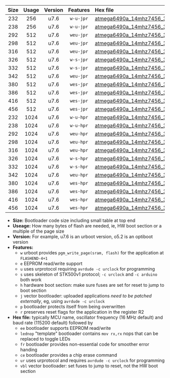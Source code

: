 |Size|Usage|Version|Features|Hex file|
|:-:|:-:|:-:|:-:|:--|
|232|256|u7.6|`w-u-jpr`|[atmega6490a_14mhz7456_38400bps_ur_vbl.hex](https://raw.githubusercontent.com/stefanrueger/urboot/main//atmega6490a_14mhz7456_38400bps_ur_vbl.hex)|
|238|256|u7.6|`w-u-jpr`|[atmega6490a_14mhz7456_38400bps_lednop_ur_vbl.hex](https://raw.githubusercontent.com/stefanrueger/urboot/main//atmega6490a_14mhz7456_38400bps_lednop_ur_vbl.hex)|
|292|512|u7.6|`weu-jpr`|[atmega6490a_14mhz7456_38400bps_ee_ur_vbl.hex](https://raw.githubusercontent.com/stefanrueger/urboot/main//atmega6490a_14mhz7456_38400bps_ee_ur_vbl.hex)|
|298|512|u7.6|`weu-jpr`|[atmega6490a_14mhz7456_38400bps_ee_lednop_ur_vbl.hex](https://raw.githubusercontent.com/stefanrueger/urboot/main//atmega6490a_14mhz7456_38400bps_ee_lednop_ur_vbl.hex)|
|316|512|u7.6|`weu-jpr`|[atmega6490a_14mhz7456_38400bps_ee_lednop_fr_ur_vbl.hex](https://raw.githubusercontent.com/stefanrueger/urboot/main//atmega6490a_14mhz7456_38400bps_ee_lednop_fr_ur_vbl.hex)|
|326|512|u7.6|`w-s-jpr`|[atmega6490a_14mhz7456_38400bps_vbl.hex](https://raw.githubusercontent.com/stefanrueger/urboot/main//atmega6490a_14mhz7456_38400bps_vbl.hex)|
|332|512|u7.6|`w-s-jpr`|[atmega6490a_14mhz7456_38400bps_lednop_vbl.hex](https://raw.githubusercontent.com/stefanrueger/urboot/main//atmega6490a_14mhz7456_38400bps_lednop_vbl.hex)|
|342|512|u7.6|`weu-jpr`|[atmega6490a_14mhz7456_38400bps_ee_lednop_fr_ce_ur_vbl.hex](https://raw.githubusercontent.com/stefanrueger/urboot/main//atmega6490a_14mhz7456_38400bps_ee_lednop_fr_ce_ur_vbl.hex)|
|380|512|u7.6|`wes-jpr`|[atmega6490a_14mhz7456_38400bps_ee_vbl.hex](https://raw.githubusercontent.com/stefanrueger/urboot/main//atmega6490a_14mhz7456_38400bps_ee_vbl.hex)|
|386|512|u7.6|`wes-jpr`|[atmega6490a_14mhz7456_38400bps_ee_lednop_vbl.hex](https://raw.githubusercontent.com/stefanrueger/urboot/main//atmega6490a_14mhz7456_38400bps_ee_lednop_vbl.hex)|
|416|512|u7.6|`wes-jpr`|[atmega6490a_14mhz7456_38400bps_ee_lednop_fr_vbl.hex](https://raw.githubusercontent.com/stefanrueger/urboot/main//atmega6490a_14mhz7456_38400bps_ee_lednop_fr_vbl.hex)|
|456|512|u7.6|`wes-jpr`|[atmega6490a_14mhz7456_38400bps_ee_lednop_fr_ce_vbl.hex](https://raw.githubusercontent.com/stefanrueger/urboot/main//atmega6490a_14mhz7456_38400bps_ee_lednop_fr_ce_vbl.hex)|
|232|1024|u7.6|`w-u-hpr`|[atmega6490a_14mhz7456_38400bps_ur.hex](https://raw.githubusercontent.com/stefanrueger/urboot/main//atmega6490a_14mhz7456_38400bps_ur.hex)|
|238|1024|u7.6|`w-u-hpr`|[atmega6490a_14mhz7456_38400bps_lednop_ur.hex](https://raw.githubusercontent.com/stefanrueger/urboot/main//atmega6490a_14mhz7456_38400bps_lednop_ur.hex)|
|292|1024|u7.6|`weu-hpr`|[atmega6490a_14mhz7456_38400bps_ee_ur.hex](https://raw.githubusercontent.com/stefanrueger/urboot/main//atmega6490a_14mhz7456_38400bps_ee_ur.hex)|
|298|1024|u7.6|`weu-hpr`|[atmega6490a_14mhz7456_38400bps_ee_lednop_ur.hex](https://raw.githubusercontent.com/stefanrueger/urboot/main//atmega6490a_14mhz7456_38400bps_ee_lednop_ur.hex)|
|316|1024|u7.6|`weu-hpr`|[atmega6490a_14mhz7456_38400bps_ee_lednop_fr_ur.hex](https://raw.githubusercontent.com/stefanrueger/urboot/main//atmega6490a_14mhz7456_38400bps_ee_lednop_fr_ur.hex)|
|326|1024|u7.6|`w-s-hpr`|[atmega6490a_14mhz7456_38400bps.hex](https://raw.githubusercontent.com/stefanrueger/urboot/main//atmega6490a_14mhz7456_38400bps.hex)|
|332|1024|u7.6|`w-s-hpr`|[atmega6490a_14mhz7456_38400bps_lednop.hex](https://raw.githubusercontent.com/stefanrueger/urboot/main//atmega6490a_14mhz7456_38400bps_lednop.hex)|
|342|1024|u7.6|`weu-hpr`|[atmega6490a_14mhz7456_38400bps_ee_lednop_fr_ce_ur.hex](https://raw.githubusercontent.com/stefanrueger/urboot/main//atmega6490a_14mhz7456_38400bps_ee_lednop_fr_ce_ur.hex)|
|380|1024|u7.6|`wes-hpr`|[atmega6490a_14mhz7456_38400bps_ee.hex](https://raw.githubusercontent.com/stefanrueger/urboot/main//atmega6490a_14mhz7456_38400bps_ee.hex)|
|386|1024|u7.6|`wes-hpr`|[atmega6490a_14mhz7456_38400bps_ee_lednop.hex](https://raw.githubusercontent.com/stefanrueger/urboot/main//atmega6490a_14mhz7456_38400bps_ee_lednop.hex)|
|416|1024|u7.6|`wes-hpr`|[atmega6490a_14mhz7456_38400bps_ee_lednop_fr.hex](https://raw.githubusercontent.com/stefanrueger/urboot/main//atmega6490a_14mhz7456_38400bps_ee_lednop_fr.hex)|
|456|1024|u7.6|`wes-hpr`|[atmega6490a_14mhz7456_38400bps_ee_lednop_fr_ce.hex](https://raw.githubusercontent.com/stefanrueger/urboot/main//atmega6490a_14mhz7456_38400bps_ee_lednop_fr_ce.hex)|

- **Size:** Bootloader code size including small table at top end
- **Useage:** How many bytes of flash are needed, ie, HW boot section or a multiple of the page size
- **Version:** For example, u7.6 is an urboot version, o5.2 is an optiboot version
- **Features:**
  + `w` urboot provides `pgm_write_page(sram, flash)` for the application at `FLASHEND-4+1`
  + `e` EEPROM read/write support
  + `u` uses urprotocol requiring `avrdude -c urclock` for programming
  + `s` uses skeleton of STK500v1 protocol; `-c urclock` and `-c arduino` both work
  + `h` hardware boot section: make sure fuses are set for reset to jump to boot section
  + `j` vector bootloader: uploaded applications *need to be patched externally*, eg, using `avrdude -c urclock`
  + `p` bootloader protects itself from being overwritten
  + `r` preserves reset flags for the application in the register R2
- **Hex file:** typically MCU name, oscillator frequency (16 MHz default) and baud rate (115200 default) followed by
  + `ee` bootloader supports EEPROM read/write
  + `lednop` "template" bootloader contains `mov rx,rx` nops that can be replaced to toggle LEDs
  + `fr` bootloader provides non-essential code for smoother error handing
  + `ce` bootloader provides a chip erase command
  + `ur` uses urprotocol and requires `avrdude -c urclock` for programming
  + `vbl` vector bootloader: set fuses to jump to reset, not the HW boot section
